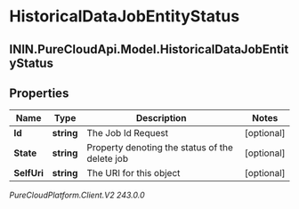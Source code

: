 # HistoricalDataJobEntityStatus

## ININ.PureCloudApi.Model.HistoricalDataJobEntityStatus

## Properties

|Name | Type | Description | Notes|
|------------ | ------------- | ------------- | -------------|
| **Id** | **string** | The Job Id Request | [optional] |
| **State** | **string** | Property denoting the status of the delete job | [optional] |
| **SelfUri** | **string** | The URI for this object | [optional] |



_PureCloudPlatform.Client.V2 243.0.0_
